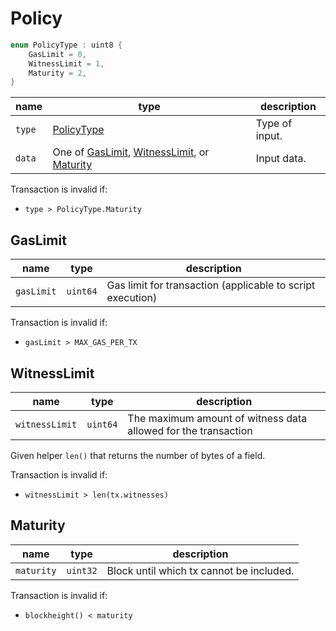 # Policy

```c++
enum PolicyType : uint8 {
    GasLimit = 0,
    WitnessLimit = 1,
    Maturity = 2,
}
```

| name   | type                                                                                  | description    |
|--------|---------------------------------------------------------------------------------------|----------------|
| `type` | [PolicyType](#policy)                                                                 | Type of input. |
| `data` | One of [GasLimit](#gaslimit), [WitnessLimit](#witnesslimit), or [Maturity](#maturity) | Input data.    |

Transaction is invalid if:

- `type > PolicyType.Maturity`

## GasLimit

| name       | type     | description                                                |
|------------|----------|------------------------------------------------------------|
| `gasLimit` | `uint64` | Gas limit for transaction (applicable to script execution) |

Transaction is invalid if:

- `gasLimit > MAX_GAS_PER_TX`

## WitnessLimit

| name           | type     | description                                                    |
|----------------|----------|----------------------------------------------------------------|
| `witnessLimit` | `uint64` | The maximum amount of witness data allowed for the transaction |

Given helper `len()` that returns the number of bytes of a field.

Transaction is invalid if:

- `witnessLimit > len(tx.witnesses)`

## Maturity

| name       | type     | description                              |
|------------|----------|------------------------------------------|
| `maturity` | `uint32` | Block until which tx cannot be included. |

Transaction is invalid if:

- `blockheight() < maturity`
